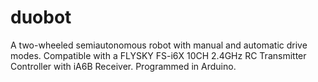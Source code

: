 # duobot
A two-wheeled semiautonomous robot with manual and automatic drive modes. Compatible with a FLYSKY FS-i6X 10CH 2.4GHz RC Transmitter Controller with iA6B Receiver. Programmed in Arduino.
